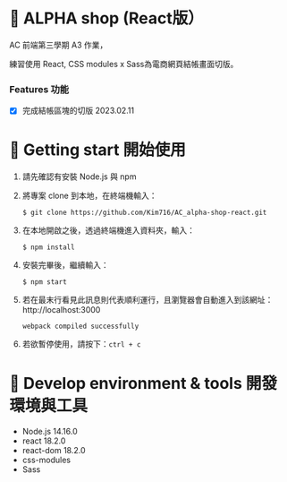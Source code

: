 # 👖 ALPHA shop (React版）

AC 前端第三學期 A3 作業，

練習使用 React, CSS modules x Sass為電商網頁結帳畫面切版。

### Features 功能

- [x] 完成結帳區塊的切版 2023.02.11


# 🚀 Getting start 開始使用

1. 請先確認有安裝 Node.js 與 npm

2. 將專案 clone 到本地，在終端機輸入：

   ```
   $ git clone https://github.com/Kim716/AC_alpha-shop-react.git
   ```

3. 在本地開啟之後，透過終端機進入資料夾，輸入：

   ```
   $ npm install
   ```

4. 安裝完畢後，繼續輸入：

   ```
   $ npm start
   ```

5. 若在最末行看見此訊息則代表順利運行，且瀏覽器會自動進入到該網址：http://localhost:3000

   ```
   webpack compiled successfully
   ```

6. 若欲暫停使用，請按下：`ctrl + c`

# 🔧 Develop environment & tools 開發環境與工具

- Node.js 14.16.0
- react 18.2.0
- react-dom 18.2.0
- css-modules
- Sass
